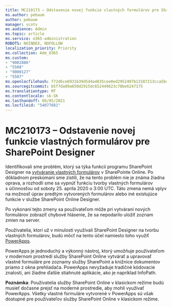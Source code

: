 ```yaml
---
title: MC210173 – Odstavenie novej funkcie vlastných formulárov pre SharePoint Designer
ms.author: pebaum
author: pebaum
manager: scotv
ms.audience: Admin
ms.topic: article
ms.service: o365-administration
ROBOTS: NOINDEX, NOFOLLOW
localization_priority: Priority
ms.collection: Adm_O365
ms.custom:
- "9002886"
- "5508"
- "9000127"
- "5507"
ms.openlocfilehash: f72d6ce6931b39d5d4a4835cee0ed2952407b13187213cca5bd483acb1e192bf
ms.sourcegitcommit: b5f7da89a650d2915dc652449623c78be6247175
ms.translationtype: MT
ms.contentlocale: sk-SK
ms.lasthandoff: 08/05/2021
ms.locfileid: "54077681"
---
```

# <a name="mc210173---sharepoint-designer-new-custom-form-feature-deprecation"></a>MC210173 – Odstavenie novej funkcie vlastných formulárov pre SharePoint Designer

Identifikovali sme problém, ktorý sa týka funkcií programu SharePoint Designer na [vytváranie vlastných formulárov](https://support.microsoft.com/en-us/office/create-a-custom-list-form-using-sharepoint-designer-917d8fdb-ee00-4441-adb3-a94612d1d105?ui=en-us&rs=en-us&ad=us#bm2) v SharePointe Online. Po dôkladnom preskúmaní sme zistili, že na tento problém nie je známa žiadna oprava, a rozhodli sme sa vypnúť funkciu tvorby vlastných formulárov s účinnosťou od soboty 25. apríla 2020 o 3:00 UTC. Táto zmena nemá vplyv na možnosť úprav predtým vytvorených formulárov alebo iné existujúce funkcie v službe SharePoint Online Designer.

Po vykonaní tejto zmeny sa používateľom môže pri vytváraní nových formulárov zobraziť chybové hlásenie, že sa nepodarilo uložiť zoznam zmien na server.

Používatelia, ktorí už v minulosti využívali SharePoint Designer na tvorbu vlastných formulárov, budú môcť na tento účel namiesto toho využiť [PowerApps](https://docs.microsoft.com/powerapps/maker/canvas-apps/customize-list-form).

PowerApps je jednoduchý a výkonný nástroj, ktorý umožňuje používateľom v modernom prostredí služby SharePoint Online vytvárať a upravovať vlastné formuláre pre zoznamy služby SharePoint a knižnice dokumentov priamo z okna prehliadača. PowerApps nevyžaduje tradičné kódovacie znalosti, ani žiadne ďalšie stiahnuté aplikácie, ako je napríklad InfoPath.

**Poznámka**: Používatelia služby SharePoint Online v klasickom režime budú musieť dočasne prejsť na moderné prostredie, aby mohli využívať PowerApps. Všetky vlastné formuláre vytvorené v PowerApps sú však dostupné pre používateľov služby SharePoint Online v klasickom režime.

